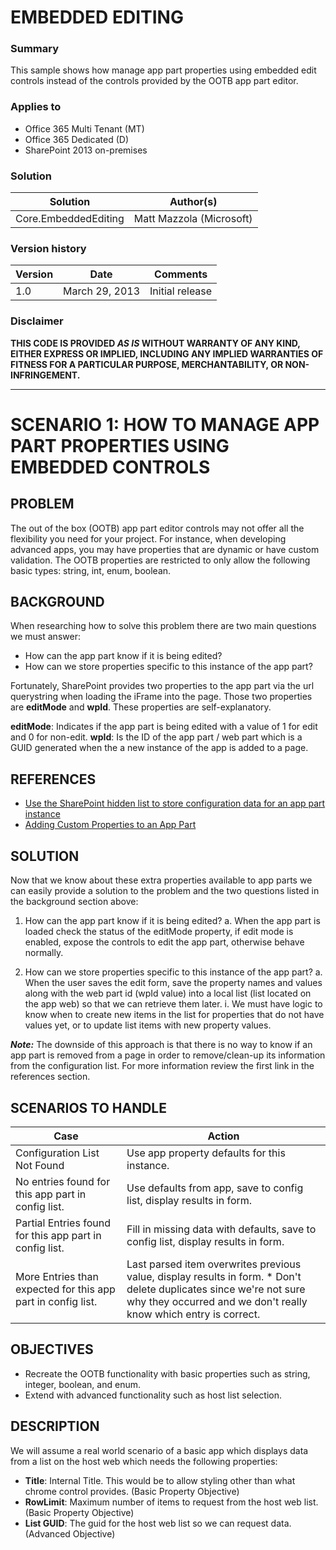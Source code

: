 # EMBEDDED EDITING #

### Summary ###
This sample shows how manage app part properties using embedded edit controls instead of the controls provided by the OOTB app part editor.

### Applies to ###
-  Office 365 Multi Tenant (MT)
-  Office 365 Dedicated (D)
-  SharePoint 2013 on-premises


### Solution ###
Solution | Author(s)
---------|----------
Core.EmbeddedEditing | Matt Mazzola (Microsoft)

### Version history ###
Version  | Date | Comments
---------| -----| --------
1.0|March 29, 2013 | Initial release

### Disclaimer ###
**THIS CODE IS PROVIDED *AS IS* WITHOUT WARRANTY OF ANY KIND, EITHER EXPRESS OR IMPLIED, INCLUDING ANY IMPLIED WARRANTIES OF FITNESS FOR A PARTICULAR PURPOSE, MERCHANTABILITY, OR NON-INFRINGEMENT.**


----------

# SCENARIO 1: HOW TO MANAGE APP PART PROPERTIES USING EMBEDDED CONTROLS #

## PROBLEM ##

The out of the box (OOTB) app part editor controls may not offer all the flexibility you need for your project.  For instance, when developing advanced apps, you may have properties that are dynamic or have custom validation.  The OOTB properties are restricted to only allow the following basic types: string, int, enum, boolean.

## BACKGROUND ##

When researching how to solve this problem there are two main questions we must answer:

- How can the app part know if it is being edited?
- How can we store properties specific to this instance of the app part?
	
Fortunately, SharePoint provides two properties to the app part via the url querystring when loading the iFrame into the page. Those two properties are **editMode** and **wpId**.
These properties are self-explanatory.

**editMode**: Indicates if the app part is being edited with a value of 1 for edit and 0 for non-edit.
**wpId**: Is the ID of the app part / web part which is a GUID generated when the a new instance of the app is added to a page.


## REFERENCES ##
- [Use the SharePoint hidden list to store configuration data for an app part instance](http://blogs.msdn.com/b/officeapps/archive/2013/09/19/use-the-sharepoint-hidden-list-to-store-configuration-data-for-an-app-part-instance.aspx)
- [Adding Custom Properties to an App Part](http://msdn.microsoft.com/en-us/library/office/fp179921.aspx)

## SOLUTION ##
Now that we know about these extra properties available to app parts we can easily provide a solution to the problem and the two questions listed in the background section above:

1.	How can the app part know if it is being edited?
a.	When the app part is loaded check the status of the editMode property, if edit mode is enabled, expose the controls to edit the app part, otherwise behave normally.

2.	How can we store properties specific to this instance of the app part?
a.	When the user saves the edit form, save the property names and values along with the web part id (wpId value) into a local list (list located on the app web) so that we can retrieve them later.
i.	We must have logic to know when to create new items in the list for properties that do not have values yet, or to update list items with new property values.

***Note:*** The downside of this approach is that there is no way to know if an app part is removed from a page in order to remove/clean-up its information from the configuration list. For more information review the first link in the references section.

## SCENARIOS TO HANDLE ##
Case  | Action 
---------| -----
Configuration List Not Found |Use app property defaults for this instance.
 No entries found for this app part in config list.	| Use defaults from app, save to config list, display results in form.
Partial Entries found for this app part in config list.	|Fill in missing data with defaults, save to config list, display results in form.
More Entries than expected for this app part in config list.|Last parsed item overwrites previous value, display results in form. * Don't delete duplicates since we're not sure why they occurred and we don't really know which entry is correct.


## OBJECTIVES ##
- Recreate the OOTB functionality with basic properties such as string, integer, boolean, and enum.
- Extend with advanced functionality such as host list selection.

## DESCRIPTION ##
We will assume a real world scenario of a basic app which displays data from a list on the host web which needs the following properties:

- **Title**: Internal Title. This would be to allow styling other than what chrome control provides. (Basic Property Objective)
- **RowLimit**: Maximum number of items to request from the host web list. (Basic Property Objective)
- **List GUID**: The guid for the host web list so we can request data. (Advanced Objective)
